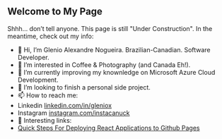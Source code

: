 ## Welcome to My Page

Shhh… don’t tell anyone. This page is still "Under Construction". In the meantime, check out my info:

- 👋 Hi, I’m Glenio Alexandre Nogueira. Brazilian-Canadian. Software Developer.
- 👀 I’m interested in Coffee & Photography (and Canada Eh!).
- 🌱 I’m currently improving my knownledge on Microsoft Azure Cloud Development.
- 💞️ I’m looking to finish a personal side project.
- 📫 How to reach me:
- Linkedin [linkedin.com/in/gleniox](https://www.linkedin.com/in/gleniox)
- Instagram [instagram.com/instacanuck](https://www.instagram.com/instacanuck/)
-  👀 Interesting links:
- [Quick Steps For Deploying React Applications to Github Pages](https://medium.com/@gleniox/quick-steps-for-deploying-react-applications-to-github-pages-27eaf700e32)
